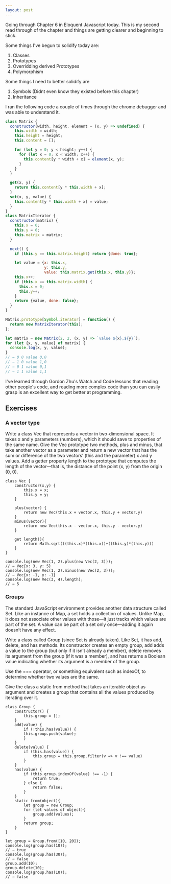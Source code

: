 ```yaml
---
layout: post
---
```

Going through Chapter 6 in Eloquent Javascript today. This is my second read through of the chapter and things are getting clearer and beginning to stick.

Some things I've begun to solidify today are:
1. Classes
2. Prototypes
3. Overridding derived Prototypes
4. Polymorphism

Some things I need to better solidify are
1. Symbols (Didnt even know they existed before this chapter)
2. Inheritance


I ran the following code a couple of times through the chrome debugger and was able to understand it.

```javascript
class Matrix {
  constructor(width, height, element = (x, y) => undefined) {
    this.width = width;
    this.height = height;
    this.content = [];

    for (let y = 0; y < height; y++) {
      for (let x = 0; x < width; x++) {
        this.content[y * width + x] = element(x, y);
      }
    }
  }

  get(x, y) {
    return this.content[y * this.width + x];
  }
  set(x, y, value) {
    this.content[y * this.width + x] = value;
  }
}
class MatrixIterator {
  constructor(matrix) {
    this.x = 0;
    this.y = 0;
    this.matrix = matrix;
  }

  next() {
    if (this.y == this.matrix.height) return {done: true};

    let value = {x: this.x,
                 y: this.y,
                 value: this.matrix.get(this.x, this.y)};
    this.x++;
    if (this.x == this.matrix.width) {
      this.x = 0;
      this.y++;
    }
    return {value, done: false};
  }
}

Matrix.prototype[Symbol.iterator] = function() {
  return new MatrixIterator(this);
};

let matrix = new Matrix(2, 2, (x, y) => `value ${x},${y}`);
for (let {x, y, value} of matrix) {
  console.log(x, y, value);
}
// → 0 0 value 0,0
// → 1 0 value 1,0
// → 0 1 value 0,1
// → 1 1 value 1,1

```

I've learned through Gordon Zhu's Watch and Code lessons that reading other people's code, and reading more complex code than you can easily grasp is an excellent way to get better at programming.

## Exercises

### A vector type

Write a class Vec that represents a vector in two-dimensional space. It takes x and y parameters (numbers), which it should save to properties of the same name. Give the Vec prototype two methods, plus and minus, that take another vector as a parameter and return a new vector that has the sum or difference of the two vectors’ (this and the parameter) x and y values. Add a getter property length to the prototype that computes the length of the vector—that is, the distance of the point (x, y) from the origin (0, 0).

```
class Vec {
    constructor(x,y) {
        this.x = x;
        this.y = y;
    }

    plus(vector) {
        return new Vec(this.x + vector.x, this.y + vector.y)
    }
    minus(vector){
        return new Vec(this.x - vector.x, this.y - vector.y)
    }

    get length(){
        return Math.sqrt(((this.x)*(this.x))+((this.y)*(this.y)))
    }
}

console.log(new Vec(1, 2).plus(new Vec(2, 3)));
// → Vec{x: 3, y: 5}
console.log(new Vec(1, 2).minus(new Vec(2, 3)));
// → Vec{x: -1, y: -1}
console.log(new Vec(3, 4).length);
// → 5
```

### Groups

The standard JavaScript environment provides another data structure called Set. Like an instance of Map, a set holds a collection of values. Unlike Map, it does not associate other values with those—it just tracks which values are part of the set. A value can be part of a set only once—adding it again doesn’t have any effect.

Write a class called Group (since Set is already taken). Like Set, it has add, delete, and has methods. Its constructor creates an empty group, add adds a value to the group (but only if it isn’t already a member), delete removes its argument from the group (if it was a member), and has returns a Boolean value indicating whether its argument is a member of the group.

Use the === operator, or something equivalent such as indexOf, to determine whether two values are the same.

Give the class a static from method that takes an iterable object as argument and creates a group that contains all the values produced by iterating over it.

```
class Group {
    constructor() {
        this.group = [];
    }
    add(value) {
        if (!this.has(value)) {
        this.group.push(value);
        }
    }
    delete(value) {
        if (this.has(value)) {
            this.group = this.group.filter(v => v !== value)
        }
    }
    has(value) {
        if (this.group.indexOf(value) !== -1) {
            return true;
        } else {
            return false;
        }
    }
    static from(object){
        let group = new Group;
        for (let values of object){
            group.add(values);
        }
        return group;
    }
}

let group = Group.from([10, 20]);
console.log(group.has(10));
// → true
console.log(group.has(30));
// → false
group.add(10);
group.delete(10);
console.log(group.has(10));
// → false
```

